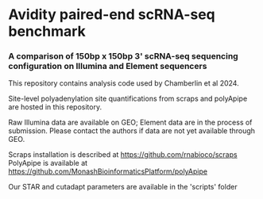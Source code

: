 # Avidity paired-end scRNA-seq benchmark

### A comparison of 150bp x 150bp 3' scRNA-seq sequencing configuration on Illumina and Element sequencers 

This repository contains analysis code used by Chamberlin et al 2024. 

Site-level polyadenylation site quantifications from scraps and polyApipe are hosted in this repository.

Raw Illumina data are available on GEO; Element data are in the process of submission.
Please contact the authors if data are not yet available through GEO. 

Scraps installation is described at https://github.com/rnabioco/scraps
PolyApipe is available at https://github.com/MonashBioinformaticsPlatform/polyApipe


Our STAR and cutadapt parameters are available in the 'scripts' folder
